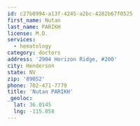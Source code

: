 ```yaml
---
id: c27b0994-a13f-4245-a2bc-4282b67f0525
first_name: Nutan
last_name: PARIKH
license: M.D.
services:
  - hematology
category: doctors
address: '2904 Horizon Ridge, #200'
city: Henderson
state: NV
zip: '89052'
phone: 702-471-7779
title: 'Nutan PARIKH'
_geoloc:
  lat: 36.0145
  lng: -115.058
---
```

